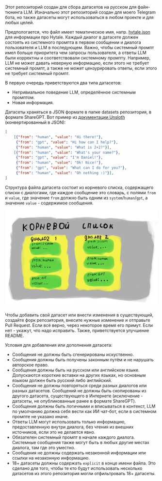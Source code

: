 Этот репозиторий создан для сбора датасетов на русском для файн-тюнинга LLM.
Изначально этот репозиторий создан для моего Telegram бота, но также датасеты могут использоваться в любом проекте и для любых целей.

Предпологается, что файл имеет тематическое имя, напр. [hytale.json](datasets/hytale.json) для информации про Hytale.
Каждый диалог в датасете должен состоять из системного промпта в первом сообщении и диалога пользователя и LLM в последующем.
Важно, чтобы системный промпт имел больше приоритета чем запросы пользователя, а ответы LLM были корректны и соответствовали системному промпту.
Например, LLM не может давать неверную информацию, если этого не требует системный промпт, а также не может цензурировать ответы, если этого не требует системный промпт.

В первую очередь приветствуются два типа датасетов:
- Нетривиальное поведение LLM, определённое системным промптом.
- Новая информация.


Датасеты храняться в JSON формате в папке datasets репозитория, в формате ShareGPT.
Вот пример из [документации Unsloth](https://docs.unsloth.ai/basics/chat-templates) (конвертированный в JSON):
```json
[
    [{"from": "human", "value": "Hi there!"},
     {"from": "gpt", "value": "Hi how can I help?"},
     {"from": "human", "value": "What is 2+2?"}],
    [{"from": "human", "value": "What's your name?"},
     {"from": "gpt", "value": "I'm Daniel!"},
     {"from": "human", "value": "Ok! Nice!"},
     {"from": "gpt", "value": "What can I do for you?"},
     {"from": "human", "value": "Oh nothing :)"}],
]
```

Структура файла датасета состоит из корневого списка, содержащего списки с диалогами, где каждое сообщение это словарь, с полями `from` и `value`, где значение `from` должно быть одним из `system`/`human`/`gpt`, а значение `value` - содержимое сообщения.

![Простите, я не мастер схем](images/json_data_structure.png)


Чтобы добавить свой датасет или внести изменения в существующий, создайте форк репозитория, внесите нужные изменение и отправьте Pull Request. Если всё верно, через некоторое время его примут. Если нет - укажут, что надо исправить.
Также, приветствуется улучшение README.

Условия для добавления или дополнения датасета:
- Сообщения не должны быть сгенерированы искуственно.
- Сообщения должны быть получены законным путём и не нарушать авторское право.
- Сообщения должны быть на русском или английском языке. Допускаются короткие вставки на других языках, но основным языком должен быть русский либо английский.
- Сообщения не должны повторяться среди разных диалогов или разных датасетов. Сообщений не должны быть скопированы из другого датасета, существующего в Интернете (исключение - датасеты, не опубликованные ранее в формате ShareGPT).
- Сообщения должны быть логичными и вписываться в контекст, LLM по умолчанию должна себя вести как ИИ чат-бот, если в системном промпте не указано иначе.
- Ответы LLM могут использовать только информацию, предоставленную внутри диалога, без чтения из внешних источников, если это не делается явно.
- Обязателен системный промпт в начале каждого диалога. Системные сообщения также могут быть в любых другие местах диалога, там где это уместно.
- Сообщения не должны содержать незаконной информации или ссылки на незаконную информацию.
- 18+ датасеты должны содержать `explicit` в конце имени файла. Это сделано для того, чтобы те кто будут использовать несколько датасетов из этого репозитория могли отфильтровать 18+ датасеты.
